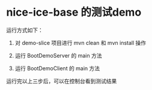 
# nice-ice-base 的测试demo

运行方式如下：

1. 对 demo-slice 项目进行 mvn clean 和 mvn install 操作

2. 运行 BootDemoServer 的 main 方法

3. 运行 BootDemoClient 的 main 方法

运行完以上三步后，可以在控制台看到测试结果
